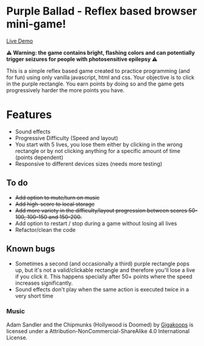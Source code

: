 # Purple Ballad - Reflex based browser mini-game!

[Live Demo](https://janseulin.github.io/purple-ballad--minigame/)

**⚠️ Warning: the game contains bright, flashing colors and can potentially trigger seizures for people with photosensitive epilepsy ⚠️**

This is a simple reflex based game created to practice programming (and for fun) using only vanilla javascript, html and css. Your objective is to click in the purple rectangle. You earn points by doing so and the game gets progressively harder the more points you have.

# Features

- Sound effects
- Progressive Difficulty (Speed and layout)
- You start with 5 lives, you lose them either by clicking in the wrong rectangle or by not clicking anything for a specific amount of time (points dependent)
- Responsive to different devices sizes (needs more testing)

## To do

- ~~Add option to mute/turn on music~~
- ~~Add high-score to local storage~~
- ~~Add more variety in the difficulty/layout progression between scores 50-100, 100-150 and 150-200.~~
- Add option to restart / stop during a game without losing all lives
- Refactor/clean the code

## Known bugs

- Sometimes a second (and occasionally a third) purple rectangle pops up, but it's not a valid/clickable rectangle and therefore you'll lose a live if you click it. This happens specially after 50+ points where the speed increases significantly.
- Sound effects don't play when the same action is executed twice in a very short time

### Music

Adam Sandler and the Chipmunks (Hollywood is Doomed) by [Gigakoops](https://gigakoops.bandcamp.com/) is licensed under a Attribution-NonCommercial-ShareAlike 4.0 International License.
